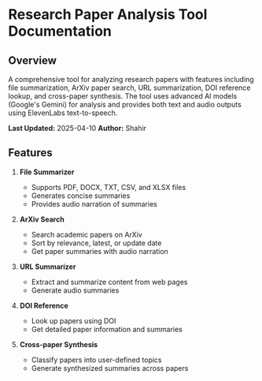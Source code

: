 # Research Paper Analysis Tool Documentation

## Overview
A comprehensive tool for analyzing research papers with features including file summarization, ArXiv paper search, URL summarization, DOI reference lookup, and cross-paper synthesis. The tool uses advanced AI models (Google's Gemini) for analysis and provides both text and audio outputs using ElevenLabs text-to-speech.

**Last Updated:** 2025-04-10
**Author:** Shahir

## Features

1. **File Summarizer**
   - Supports PDF, DOCX, TXT, CSV, and XLSX files
   - Generates concise summaries
   - Provides audio narration of summaries

2. **ArXiv Search**
   - Search academic papers on ArXiv
   - Sort by relevance, latest, or update date
   - Get paper summaries with audio narration

3. **URL Summarizer**
   - Extract and summarize content from web pages
   - Generate audio summaries

4. **DOI Reference**
   - Look up papers using DOI
   - Get detailed paper information and summaries

5. **Cross-paper Synthesis**
   - Classify papers into user-defined topics
   - Generate synthesized summaries across papers


